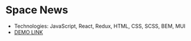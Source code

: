 # Space News
- Technologies: JavaScript, React, Redux, HTML, CSS, SCSS, BEM, MUI
- [DEMO LINK](https://spacenews.herokuapp.com/#/)

